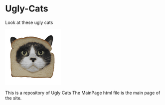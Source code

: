 # Ugly-Cats
Look at these ugly cats

![stack Overflow](https://github.com/mariahgoeswhat/Ugly-Cats/blob/master/breadcat3.png)

This is a repository of Ugly Cats
The MainPage html file is the main page of the site.
